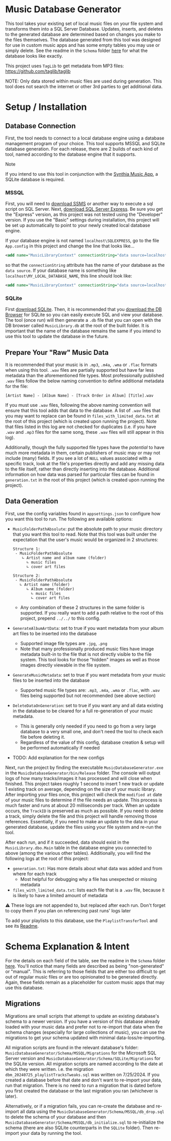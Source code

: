 # Music Database Generator
This tool takes your existing set of local music files on your file system and transforms them into a SQL Server Database. Updates, inserts, and deletes to the generated database are determined based on changes you make to the files themselves. The database generated from this tool was designed for use in custom music apps and has some empty tables you may use or simply delete. See the readme in the `Schema` folder [here](https://github.com/JeffreyGaydos/music-database-generator/blob/main/MusicDatabaseGenerator/Schema/SCHEMA_README.md) for what the database looks like exactly.

This project uses `TagLib` to get metadata from MP3 files: https://github.com/taglib/taglib

NOTE: Only data stored within music files are used during generation. This tool does not search the internet or other 3rd parties to get additional data.

# Setup / Installation

## Database Connection

First, the tool needs to connect to a local database engine using a database management program of your choice. This tool supports MSSQL and SQLite database generation. For each release, there are 2 builds of each kind of tool, named according to the database engine that it supports.

> [!NOTE]
> If you intend to use this tool in conjunction with the [Synthia Music App](https://github.com/JeffreyGaydos/SynthiaMusicApp), a SQLite database is required.

### MSSQL 
First, you will need to [download SSMS](https://learn.microsoft.com/en-us/sql/ssms/download-sql-server-management-studio-ssms?view=sql-server-ver16) or another way to execute a sql script on SQL Server. Next, [download SQL Server Express](https://www.microsoft.com/en-us/sql-server/sql-server-downloads). Be sure you get the "Express" version, as this project was not tested using the "Developer" version. If you use the "Basic" settings during installation, this project will be set up automatically to point to your newly created local database engine.

If your database engine is not named `localhost\SQLEXPRESS`, go to the file `App.config` in this project and change the line that looks like...
```xml
<add name="MusicLibraryContext" connectionString="data source=localhost\SQLEXPRESS;initial catalog=MusicLibrary;integrated security=True;MultipleActiveResultSets=True;App=EntityFramework" providerName="System.Data.SqlClient" />
```
so that the `connectionString` attribute has the name of your database as the `data source`. If your database name is something like `localhost\MY_LOCAL_DATABASE_NAME`, this line should look like:
```xml
<add name="MusicLibraryContext" connectionString="data source=localhost\MY_LOCAL_DATABASE_NAME;initial catalog=MusicLibrary;integrated security=True;MultipleActiveResultSets=True;App=EntityFramework" providerName="System.Data.SqlClient" />
```

### SQLite
First [download SQLite](https://sqlite.org/download.html). Then, it is recommended that you [download the DB Browser](https://sqlitebrowser.org/dl/) for SQLite so you can easily execute SQL and view your database. The tool (once run) will then generate a `.db` file that you can open with the DB browser called `MusicLibrary.db` at the root of the built folder. It is important that the name of the database remains the same if you intend to use this tool to update the database in the future.

## Prepare Your "Raw" Music Data

It is recommended that your music is in `.mp3`, `.m4a`, `.wma` or `.flac` formats when using this tool. `.wav` files are partially supported but have far less metadata than the aforementioned file types. Most professionally published `.wav` files follow the below naming convention to define additional metadata for the file:
```
[Artist Name] - [Album Name] - [Track Order in Album] [Title].wav
```
If you must use `.wav` files, following the above naming convention will ensure that this tool adds that data to the database. A list of `.wav` files that you may want to replace can be found in `files_with_limited_data.txt` at the root of this project (which is created upon running the project). Note that files listed in this log are not checked for duplicates (i.e. if you have `.wav` and `.mp3` files for the same song, these `.wav` files will still appear in this log).

Additionally, though the fully supported file types have the _potential_ to have much more metadata in them, certain publishers of music may or may not include (many) fields. If you see a lot of `NULL` values associated with a specific track, look at the file's properties directly and add any missing data to the file itself, rather than directly inserting into the database. Additional information on how data was parsed for particular files can be found in `generation.txt` in the root of this project (which is created upon running the project).

## Data Generation

First, use the config variables found in `appsettings.json` to configure how you want this tool to run. The following are available options:
- `MusicFolderPathAbsolute`: put the absolute path to your music directory that you want this tool to read. Note that this tool was built under the expectation that the user's music would be organized in 2 structures:

      Structure 1:
       - MusicFolderPathAbsolute
          ∟ Artist name and album name (folder)
            ∟ music files
            ∟ cover art files
      
      Structure 2: 
       - MusicFolderPathAbsolute
         ∟ Artist name (folder)
            ∟ Album name (folder)
              ∟ music files
              ∟ cover art files
       
  - Any combination of these 2 structures in the same folder is supported. If you really want to add a path relative to the root of this project, prepend `../../` to this config.
- `GenerateAlbumArtData`: set to true if you want metadata from your album art files to be inserted into the database
  - Supported image file types are `.jpg`, `.png`
  - Note that many professionally produced music files have image metadata built-in to the file that is not directly visible to the file system. This tool looks for those "hidden" images as well as those images directly viewable in the file system.
- `GenerateMusicMetadata`: set to true if you want metadata from your music files to be inserted into the database
  - Supported music file types are: `.mp3`, `.m4a`, `.wma` or `.flac`, with `.wav` files being supported but not recommended (see above section)
- `DeleteDataOnGeneration`: set to true if you want any and all data existing in the database to be cleared for a full re-generation of your music metadata.
  - This is generally only needed if you need to go from a very large database to a very small one, and don't need the tool to check each file before deleting it.
  - Regardless of the value of this config, database creation & setup will be performed automatically if needed
- TODO: Add explanation for the new configs

Next, run the project by finding the executable `MusicDatabaseGenerator.exe` in the `MusicDatabaseGenerator/bin/Release` folder. The console will output logs of how many tracks/images it has processed and will close when finished. This project takes roughly 1 second to insert 1 new track or update 1 existing track on average, depending on the size of your music library. After importing your files once, this project will check the `modified at` date of your music files to determine if the file needs an update. This process is much faster and runs at about 20 milliseconds per track. When an update occurs, the `TrackID` is preserved as much as possible. If you need to delete a track, simply delete the file and this project will handle removing those references. Essentially, if you need to make an update to the data in your generated database, update the files using your file system and re-run the tool.

After each run, and if it succeeded, data should exist in the `MusicLibrary.dbo.Main` table in the database engine you connected to above (among the various other tables). Additionally, you will find the following logs at the root of this project:
- `generation.txt`: Has more details about what data was added and from where for each track
  - Most helpful for debugging why a file has unexpected or missing metadata
- `files_with_limited_data.txt`: lists each file that is a `.wav` file, because it is likely to have a limited amount of metadata

:warning: These logs are not appended to, but replaced after each run. Don't forget to copy them if you plan on referencing past runs' logs later

To add your playlists to this database, use the `PlaylistTransferTool` and see its [Readme](https://github.com/JeffreyGaydos/music-database-generator/blob/main/PlaylistTransferTool/README.md).

# Schema Explanation & Intent

For the details on each field of the table, see the readme in the `Schema` folder [here](https://github.com/JeffreyGaydos/music-database-generator/blob/main/MusicDatabaseGenerator/Schema/SCHEMA_README.md). You'll notice that many fields are described as being "non-generated" or "manual". This is referring to those fields that are either too difficult to get out of regular music files or are too opinionated to be generated directly. Again, these fields remain as a placeholder for custom music apps that may use this database.

## Migrations

Migrations are small scripts that attempt to update an existing database's schema to a newer version. If you have a version of this database already loaded with your music data and prefer not to re-import that data when the schema changes (especially for large collections of music), you can use the migrations to get your schema updated with minimal data-loss/re-importing.

All migration scripts are found in the relevant database's folder: `MusicDatabaseGenerator/Schema/MSSQL/Migrations` for the Microsoft SQL Server version and `MusicDatabaseGenerator/Schema/SQLite/Migrations` for the SQLite version. All migration scripts are named according to the date at which they were written. i.e. the migration `dbm_20240725_playlistTracksTweaks.sql` was written on 7/25/2024. If you created a database before that date and don't want to re-import your data, run that migration. There is no need to run a migration that is dated before you first created the database or the last migration you ran (whichever is later).

Alternatively, or if a migration fails, you can re-create the database and re-import all data using the `MusicDatabaseGenerator/Schema/MSSQL/db_drop.sql` to delete the schema of your database and then `MusicDatabaseGenerator/Schema/MSSQL/db_initialize.sql` to re-initialize the schema (there are also SQLite counterparts in the `SQLite` folder). Then re-import your data by running the tool.